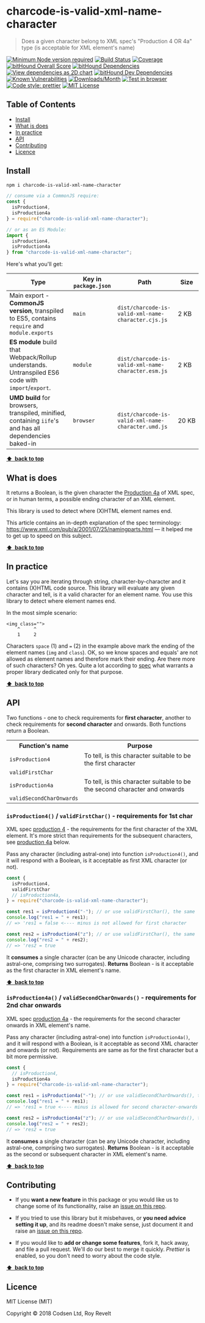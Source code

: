 # charcode-is-valid-xml-name-character

> Does a given character belong to XML spec's "Production 4 OR 4a" type (is acceptable for XML element's name)

[![Minimum Node version required][node-img]][node-url]
[![Build Status][travis-img]][travis-url]
[![Coverage][cov-img]][cov-url]
[![bitHound Overall Score][overall-img]][overall-url]
[![bitHound Dependencies][deps-img]][deps-url]
[![View dependencies as 2D chart][deps2d-img]][deps2d-url]
[![bitHound Dev Dependencies][dev-img]][dev-url]
[![Known Vulnerabilities][vulnerabilities-img]][vulnerabilities-url]
[![Downloads/Month][downloads-img]][downloads-url]
[![Test in browser][runkit-img]][runkit-url]
[![Code style: prettier][prettier-img]][prettier-url]
[![MIT License][license-img]][license-url]

## Table of Contents

<!-- prettier-ignore-start -->

<!-- START doctoc generated TOC please keep comment here to allow auto update -->
<!-- DON'T EDIT THIS SECTION, INSTEAD RE-RUN doctoc TO UPDATE -->


- [Install](#install)
- [What is does](#what-is-does)
- [In practice](#in-practice)
- [API](#api)
- [Contributing](#contributing)
- [Licence](#licence)

<!-- END doctoc generated TOC please keep comment here to allow auto update -->

<!-- prettier-ignore-end -->

## Install

```bash
npm i charcode-is-valid-xml-name-character
```

```js
// consume via a CommonJS require:
const {
  isProduction4,
  isProduction4a
} = require("charcode-is-valid-xml-name-character");

// or as an ES Module:
import {
  isProduction4,
  isProduction4a
} from "charcode-is-valid-xml-name-character";
```

Here's what you'll get:

| Type                                                                                                    | Key in `package.json` | Path                                               | Size       |
| ------------------------------------------------------------------------------------------------------- | --------------------- | -------------------------------------------------- | ---------- |
| Main export - **CommonJS version**, transpiled to ES5, contains `require` and `module.exports`          | `main`                | `dist/charcode-is-valid-xml-name-character.cjs.js` | 2&nbsp;KB  |
| **ES module** build that Webpack/Rollup understands. Untranspiled ES6 code with `import`/`export`.      | `module`              | `dist/charcode-is-valid-xml-name-character.esm.js` | 2&nbsp;KB  |
| **UMD build** for browsers, transpiled, minified, containing `iife`'s and has all dependencies baked-in | `browser`             | `dist/charcode-is-valid-xml-name-character.umd.js` | 20&nbsp;KB |

**[⬆ &nbsp;back to top](#)**

## What is does

It returns a Boolean, is the given character the [Production 4a](https://www.w3.org/TR/REC-xml/#NT-NameStartChar) of XML spec, or in human terms, a possible ending character of an XML element.

This library is used to detect where (X)HTML element names end.

This article contains an in-depth explanation of the spec terminology: https://www.xml.com/pub/a/2001/07/25/namingparts.html — it helped me to get up to speed on this subject.

**[⬆ &nbsp;back to top](#)**

## In practice

Let's say you are iterating through string, character-by-character and it contains (X)HTML code source. This library will evaluate any given character and tell, is it a valid character for an element name. You use this library to detect where element names end.

In the most simple scenario:

```
<img class="">
    ^     ^
    1     2
```

Characters `space` (1) and `=` (2) in the example above mark the ending of the element names (`img` and `class`). OK, so we know spaces and equals' are not allowed as element names and therefore mark their ending. Are there more of such characters? Oh yes. Quite a lot according to [spec](https://www.w3.org/TR/REC-xml/#NT-NameChar) what warrants a proper library dedicated only for that purpose.

**[⬆ &nbsp;back to top](#)**

## API

Two functions - one to check requirements for **first character**, another to check requirements for **second character** and onwards. Both functions return a Boolean.

<table>
  <tr>
    <th>Function's name</th>
    <th>Purpose</th>
  </tr>
  <tr>
    <td><code>isProduction4</code></td>
    <td colspan="2">To tell, is this character suitable to be the first character</td>
  </tr>
  <tr>
    <td><code>validFirstChar</code></td>
  </tr>
  <tr>
    <td><code>isProduction4a</code></td>
    <td colspan="2">To tell, is this character suitable to be the second character and onwards</td>
  </tr>
  <tr>
    <td><code>validSecondCharOnwards</code></td>
  </tr>
</table>

### `isProduction4()` / `validFirstChar()` - requirements for 1st char

XML spec [production 4](https://www.w3.org/TR/REC-xml/#NT-NameStartChar) - the requirements for the first character of the XML element. It's more strict than requirements for the subsequent characters, see [production 4a]() below.

Pass any character (including astral-one) into function `isProduction4()`, and it will respond with a Boolean, is it acceptable as first XML character (or not).

```js
const {
  isProduction4,
  validFirstChar
  // isProduction4a,
} = require("charcode-is-valid-xml-name-character");

const res1 = isProduction4("-"); // or use validFirstChar(), the same
console.log("res1 = " + res1);
// => 'res1 = false <---- minus is not allowed for first character

const res2 = isProduction4("z"); // or use validFirstChar(), the same
console.log("res2 = " + res2);
// => 'res2 = true
```

It **consumes** a single character (can be any Unicode character, including astral-one, comprising two surrogates).
**Returns** Boolean - is it acceptable as the first character in XML element's name.

**[⬆ &nbsp;back to top](#)**

### `isProduction4a()` / `validSecondCharOnwards()` - requirements for 2nd char onwards

XML spec [production 4a](https://www.w3.org/TR/REC-xml/#NT-NameChar) - the requirements for the second character onwards in XML element's name.

Pass any character (including astral-one) into function `isProduction4a()`, and it will respond with a Boolean, is it acceptable as second XML character and onwards (or not). Requirements are same as for the first character but a bit more permissive.

```js
const {
  // isProduction4,
  isProduction4a
} = require("charcode-is-valid-xml-name-character");

const res1 = isProduction4a("-"); // or use validSecondCharOnwards(), the same
console.log("res1 = " + res1);
// => 'res1 = true <---- minus is allowed for second character-onwards

const res2 = isProduction4a("z"); // or use validSecondCharOnwards(), the same
console.log("res2 = " + res2);
// => 'res2 = true
```

It **consumes** a single character (can be any Unicode character, including astral-one, comprising two surrogates).
**Returns** Boolean - is it acceptable as the second or subsequent character in XML element's name.

**[⬆ &nbsp;back to top](#)**

## Contributing

- If you **want a new feature** in this package or you would like us to change some of its functionality, raise an [issue on this repo](https://github.com/codsen/charcode-is-valid-xml-name-character/issues).

- If you tried to use this library but it misbehaves, or **you need advice setting it up**, and its readme doesn't make sense, just document it and raise an [issue on this repo](https://github.com/codsen/charcode-is-valid-xml-name-character/issues).

- If you would like to **add or change some features**, fork it, hack away, and file a pull request. We'll do our best to merge it quickly. _Prettier_ is enabled, so you don't need to worry about the code style.

**[⬆ &nbsp;back to top](#)**

## Licence

MIT License (MIT)

Copyright © 2018 Codsen Ltd, Roy Revelt

[node-img]: https://img.shields.io/node/v/charcode-is-valid-xml-name-character.svg?style=flat-square&label=works%20on%20node
[node-url]: https://www.npmjs.com/package/charcode-is-valid-xml-name-character
[travis-img]: https://img.shields.io/travis/codsen/charcode-is-valid-xml-name-character.svg?style=flat-square
[travis-url]: https://travis-ci.org/codsen/charcode-is-valid-xml-name-character
[cov-img]: https://coveralls.io/repos/github/codsen/charcode-is-valid-xml-name-character/badge.svg?style=flat-square?branch=master
[cov-url]: https://coveralls.io/github/codsen/charcode-is-valid-xml-name-character?branch=master
[overall-img]: https://img.shields.io/bithound/code/github/codsen/charcode-is-valid-xml-name-character.svg?style=flat-square
[overall-url]: https://www.bithound.io/github/codsen/charcode-is-valid-xml-name-character
[deps-img]: https://img.shields.io/bithound/dependencies/github/codsen/charcode-is-valid-xml-name-character.svg?style=flat-square
[deps-url]: https://www.bithound.io/github/codsen/charcode-is-valid-xml-name-character/master/dependencies/npm
[deps2d-img]: https://img.shields.io/badge/deps%20in%202D-see_here-08f0fd.svg?style=flat-square
[deps2d-url]: http://npm.anvaka.com/#/view/2d/charcode-is-valid-xml-name-character
[dev-img]: https://img.shields.io/bithound/devDependencies/github/codsen/charcode-is-valid-xml-name-character.svg?style=flat-square
[dev-url]: https://www.bithound.io/github/codsen/charcode-is-valid-xml-name-character/master/dependencies/npm
[vulnerabilities-img]: https://snyk.io/test/github/codsen/charcode-is-valid-xml-name-character/badge.svg?style=flat-square
[vulnerabilities-url]: https://snyk.io/test/github/codsen/charcode-is-valid-xml-name-character
[downloads-img]: https://img.shields.io/npm/dm/charcode-is-valid-xml-name-character.svg?style=flat-square
[downloads-url]: https://npmcharts.com/compare/charcode-is-valid-xml-name-character
[runkit-img]: https://img.shields.io/badge/runkit-test_in_browser-a853ff.svg?style=flat-square
[runkit-url]: https://npm.runkit.com/charcode-is-valid-xml-name-character
[prettier-img]: https://img.shields.io/badge/code_style-prettier-ff69b4.svg?style=flat-square
[prettier-url]: https://github.com/prettier/prettier
[license-img]: https://img.shields.io/npm/l/charcode-is-valid-xml-name-character.svg?style=flat-square
[license-url]: https://github.com/codsen/charcode-is-valid-xml-name-character/blob/master/license.md
